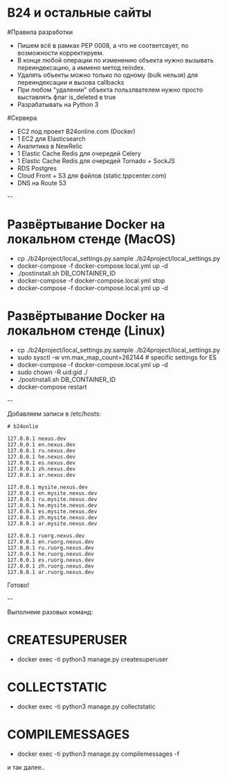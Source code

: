 B24 и остальные сайты
===

#Правила разработки
 + Пишем всё в рамках PEP 0008, а что не соответсвует, по возможности корректируем.
 + В конце любой операции по изменению объекта нужно вызывать переиндексацию, а иммено метод reindex.
 + Удалять объекты можно только по одному (bulk нельзя) для переиндексации и вызова callbacks
 + При любом "удалении" объекта пользлвателем нужно просто выставлять флаг is_deleted в true
 + Разрабатывать на Python 3


#Сервера

 + EC2 под проект B24online.com (Docker)
 + 1 EC2 для Elasticsearch
 + Аналитика в NewRelic
 + 1 Elastic Cache Redis для очередей Celery
 + 1 Elastic Cache Redis для очередей Tornado + SockJS
 + RDS Postgres
 + Cloud Front + S3 для файлов (static.tppcenter.com)
 + DNS на Route 53

--


# Развёртывание Docker на локальном стенде (MacOS)

 + cp ./b24project/local_settings.py.sample ./b24project/local_settings.py
 + docker-compose -f docker-compose.local.yml up -d
 + ./postinstall.sh DB_CONTAINER_ID
 + docker-compose -f docker-compose.local.yml stop
 + docker-compose -f docker-compose.local.yml up -d

# Развёртывание Docker на локальном стенде (Linux)

 + cp ./b24project/local_settings.py.sample ./b24project/local_settings.py
 + sudo sysctl -w vm.max_map_count=262144 # specific settings for ES
 + docker-compose -f docker-compose.local.yml up -d
 + sudo chown -R uid:gid ./
 + ./postinstall.sh DB_CONTAINER_ID
 + docker-compose restart

--

Добавляем записи в /etc/hosts:

    # b24onlie

    127.0.0.1 nexus.dev
    127.0.0.1 en.nexus.dev
    127.0.0.1 ru.nexus.dev
    127.0.0.1 he.nexus.dev
    127.0.0.1 es.nexus.dev
    127.0.0.1 zh.nexus.dev
    127.0.0.1 ar.nexus.dev

    127.0.0.1 mysite.nexus.dev
    127.0.0.1 en.mysite.nexus.dev
    127.0.0.1 ru.mysite.nexus.dev
    127.0.0.1 he.mysite.nexus.dev
    127.0.0.1 es.mysite.nexus.dev
    127.0.0.1 zh.mysite.nexus.dev
    127.0.0.1 ar.mysite.nexus.dev

    127.0.0.1 ruorg.nexus.dev
    127.0.0.1 en.ruorg.nexus.dev
    127.0.0.1 ru.ruorg.nexus.dev
    127.0.0.1 he.ruorg.nexus.dev
    127.0.0.1 es.ruorg.nexus.dev
    127.0.0.1 zh.ruorg.nexus.dev
    127.0.0.1 ar.ruorg.nexus.dev

 Готово!

 --


 Выполнеие разовых команд:

# CREATESUPERUSER
 + docker exec -ti <id> python3 manage.py createsuperuser

# COLLECTSTATIC
 + docker exec -ti <id> python3 manage.py collectstatic

# COMPILEMESSAGES
 + docker exec -ti <id> python3 manage.py compilemessages -f

 и так далее..


